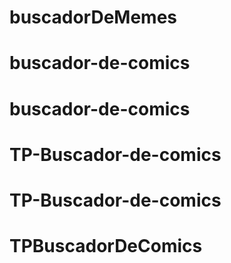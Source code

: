 # buscadorDeMemes
# buscador-de-comics
# buscador-de-comics
# TP-Buscador-de-comics
# TP-Buscador-de-comics
# TPBuscadorDeComics
